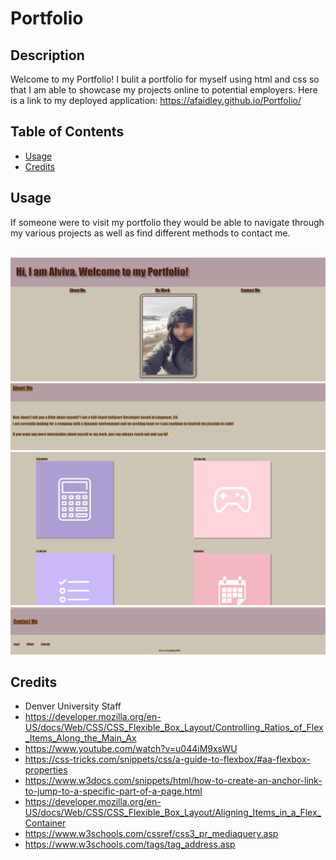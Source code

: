 # Portfolio

## Description

Welcome to my Portfolio!
I bulit a portfolio for myself using html and css so that I am able to showcase my projects online to potential employers.
Here is a link to my deployed application:
https://afaidley.github.io/Portfolio/

## Table of Contents

- [Usage](#usage)
- [Credits](#credits)


## Usage

If someone were to visit my portfolio they would be able to navigate through my various projects as well as find different methods to contact me. 
<br></br>

<img src="./assets/img/landing.png" alt="Landing Page"/> 
<img src="./assets/img/about.png" alt="About Page"/>
<img src="./assets/img/work.png" alt="Work Page"/>
<img src="./assets/img/contact.png" alt="Contact Page"/>



## Credits
 - Denver University Staff
 - https://developer.mozilla.org/en-US/docs/Web/CSS/CSS_Flexible_Box_Layout/Controlling_Ratios_of_Flex_Items_Along_the_Main_Ax
 - https://www.youtube.com/watch?v=u044iM9xsWU
 - https://css-tricks.com/snippets/css/a-guide-to-flexbox/#aa-flexbox-properties
 - https://www.w3docs.com/snippets/html/how-to-create-an-anchor-link-to-jump-to-a-specific-part-of-a-page.html
 - https://developer.mozilla.org/en-US/docs/Web/CSS/CSS_Flexible_Box_Layout/Aligning_Items_in_a_Flex_Container
 - https://www.w3schools.com/cssref/css3_pr_mediaquery.asp
 - https://www.w3schools.com/tags/tag_address.asp

